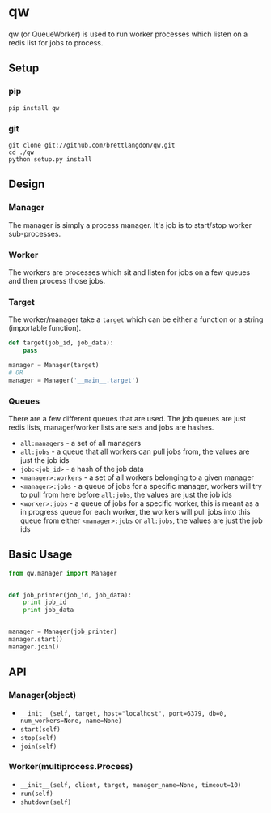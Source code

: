 qw
==

qw (or QueueWorker) is used to run worker processes which listen on a redis list for jobs to process.

## Setup
### pip

`pip install qw`

### git

```
git clone git://github.com/brettlangdon/qw.git
cd ./qw
python setup.py install
```

## Design
### Manager
The manager is simply a process manager. It's job is to start/stop worker sub-processes.

### Worker
The workers are processes which sit and listen for jobs on a few queues and then process
those jobs.

### Target
The worker/manager take a `target` which can be either a function or a string (importable function).

```python
def target(job_id, job_data):
    pass

manager = Manager(target)
# OR
manager = Manager('__main__.target')
```
### Queues
There are a few different queues that are used. The job queues are just redis lists, manager/worker lists are sets and jobs are hashes.

* `all:managers` - a set of all managers
* `all:jobs` - a queue that all workers can pull jobs from, the values are just the job ids
* `job:<job_id>` - a hash of the job data
* `<manager>:workers` - a set of all workers belonging to a given manager
* `<manager>:jobs` - a queue of jobs for a specific manager, workers will try to pull from here before `all:jobs`, the values are just the job ids
* `<worker>:jobs` - a queue of jobs for a specific worker, this is meant as a in progress queue for each worker, the workers will pull jobs into this queue from either `<manager>:jobs` or `all:jobs`, the values are just the job ids

## Basic Usage

```python
from qw.manager import Manager


def job_printer(job_id, job_data):
    print job_id
    print job_data


manager = Manager(job_printer)
manager.start()
manager.join()
```

## API
### Manager(object)
* `__init__(self, target, host="localhost", port=6379, db=0, num_workers=None, name=None)`
* `start(self)`
* `stop(self)`
* `join(self)`

### Worker(multiprocess.Process)
* `__init__(self, client, target, manager_name=None, timeout=10)`
* `run(self)`
* `shutdown(self)`
